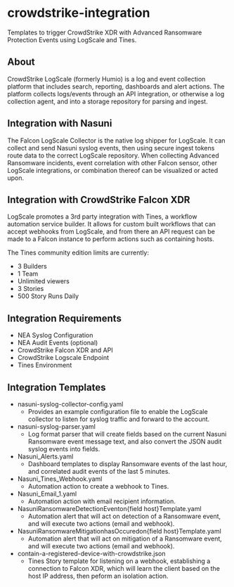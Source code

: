 # crowdstrike-integration
Templates to trigger CrowdStrike XDR with Advanced Ransomware Protection Events using LogScale and Tines.

## About
CrowdStrike LogScale (formerly Humio) is a log and event collection platform that includes search, reporting, dashboards and alert actions. The platform collects logs/events through an API integration, or otherwise a log collection agent, and into a storage repository for parsing and ingest.

## Integration with Nasuni
The Falcon LogScale Collector is the native log shipper for LogScale. It can collect and send Nasuni syslog events, then using secure ingest tokens route data to the correct LogScale repository. When collecting Advanced Ransomware incidents, event correlation with other Falcon sensor, other LogScale integrations, or combination thereof can be visualized or acted upon.

## Integration with CrowdStrike Falcon XDR
LogScale promotes a 3rd party integration with Tines, a workflow automation service builder. It allows for custom built workflows that can accept webhooks from LogScale, and from there an API request can be made to a Falcon instance to perform actions such as containing hosts. 

The Tines community edition limits are currently:
* 3 Builders
* 1 Team
* Unlimited viewers
* 3 Stories
* 500 Story Runs Daily

## Integration Requirements
* NEA Syslog Configuration
* NEA Audit Events (optional)
* CrowdStrike Falcon XDR and API
* CrowdStrike Logscale Endpoint
* Tines Environment

## Integration Templates
* nasuni-syslog-collector-config.yaml
  * Provides an example configuration file to enable the LogScale collector to listen for syslog traffic and forward to the account.
* nasuni-syslog-parser.yaml
  * Log format parser that will create fields based on the current Nasuni Ransomware event message text, and also convert the JSON audit syslog events into fields.
* Nasuni_Alerts.yaml
  * Dashboard templates to display Ransomware events of the last hour, and correlated audit events of the last 5 minutes.
* Nasuni_Tines_Webhook.yaml
  * Automation action to create a webhook to Tines.
* Nasuni_Email_1.yaml
  * Automation action with email recipient information.
* NasuniRansomwareDetectionEventon{field host}Template.yaml
  * Automation alert that will act on detection of a Ransomware event, and will execute two actions (email and webhook).
* NasuniRansomwareMitigationhasOccuredon{field host}Template.yaml
  * Automation alert that will act on mitigation of a Ransomware event, and will execute two actions (email and webhook).
* contain-a-registered-device-with-crowdstrike.json
  * Tines Story template for listening on a webhook, establishing a connection to Falcon XDR, which will learn the client based on the host IP address, then peform an isolation action.
